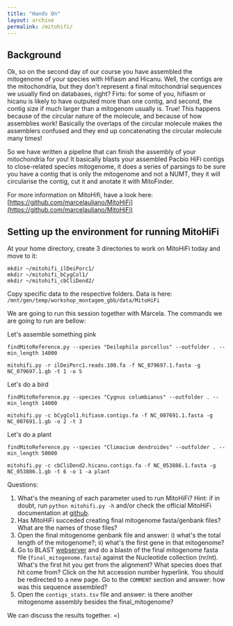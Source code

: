 ```yaml
---
title: "Hands On"
layout: archive
permalink: /mitohifi/
---  
```


## Background

Ok, so on the second day of our course you have assembled the mitogenome of your species with Hifiasm and Hicanu. Well, the contigs are the mitochondria, but they don't represent a final mitochondrial sequences we usually find on databases, right? Firts: for some of you, hifiasm or hicanu is likely to have outputed more than one contig, and second, the contig size if much larger than a mitogenom usually is. True! This happens because of the circular nature of the molecule, and because of how assemblies work! Basically the overlaps of the circular molecule makes the assemblers confused and they end up concatenating the circular molecule many times!

So we have written a pipeline that can finish the assembly of your mitochondria for you! It basically blasts your assembled Pacbio HiFi contigs to close-related species mitogenome, it does a series of parsings to be sure you have a contig that is only the mitogenome and not a NUMT, they it will circularise the contig, cut it and anotate it with MitoFinder.

For more information on MitoHifi, have a look here: [https://github.com/marcelauliano/MitoHiFi](https://github.com/marcelauliano/MitoHiFi)

## Setting up the environment for running MitoHiFi  
At your home directory, create 3 directories to work on MitoHiFi today and move to it:  

```console  
mkdir ~/mitohifi_ilDeiPorc1/
mkdir ~/mitohifi_bCygCol1/
mkdir ~/mitohifi_cbCliDend2/
```
Copy specific data to the respective folders. Data is here: ```/mnt/gen/temp/workshop_montagem_gbb/data/MitoHiFi ```

We are going to run this session together with Marcela. The commands we are going to run are bellow:

Let's assemble something pink
```
findMitoReference.py --species "Deilephila porcellus" --outfolder . --min_length 14000

mitohifi.py -r ilDeiPorc1.reads.100.fa -f NC_079697.1.fasta -g NC_079697.1.gb -t 1 -o 5
```

Let's do a bird

```
findMitoReference.py --species "Cygnus columbianus" --outfolder . --min_length 14000

mitohifi.py -c bCygCol1.hifiasm.contigs.fa -f NC_007691.1.fasta -g NC_007691.1.gb -o 2 -t 3
```

Let's do a plant

```
findMitoReference.py --species "Climacium dendroides" --outfolder . --min_length 50000

mitohifi.py -c cbCliDend2.hicanu.contigs.fa -f NC_053886.1.fasta -g NC_053886.1.gb -t 6 -o 1 -a plant
```

Questions:  
1) What's the meaning of each parameter used to run MitoHiFi? Hint: if in doubt, run `python mitohifi.py -h` and/or check the official MitoHiFi documentation at [github](https://github.com/marcelauliano/MitoHiFi).    
2) Has MitoHiFi succeded creating final mitogenome fasta/genbank files? What are the names of those files?  
3) Open the final mitogenome genbank file and answer: i) what's the total length of the mitogenome?; ii) what's the first gene in that mitogenome?  
4) Go to BLAST [webserver](https://blast.ncbi.nlm.nih.gov/Blast.cgi) and do a blastn of the final mitogenome fasta file (`final_mitogenome.fasta`) against the Nucleotide collection (nr/nt). What's the first hit you get from the alignment? What species does that hit come from? Click on the hit accession number hyperlink. You should be redirected to a new page. Go to the `COMMENT` section and answer: how was this sequence assembled?    
5) Open the `contigs_stats.tsv` file and answer: is there another mitogenome assembly besides the final_mitogenome? 
 
We can discuss the results together. =)
